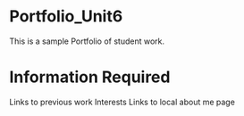 # Portfolio_Unit6
This is a sample Portfolio of student work.

# Information Required
Links to previous work
Interests
Links to local about me page
